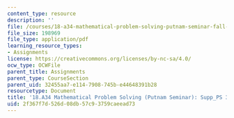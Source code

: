 ```yaml
---
content_type: resource
description: ''
file: /courses/18-a34-mathematical-problem-solving-putnam-seminar-fall-2018/2f367f7d526d08db57c93759caeead73_MIT18_A34F18Supp3.pdf
file_size: 198969
file_type: application/pdf
learning_resource_types:
- Assignments
license: https://creativecommons.org/licenses/by-nc-sa/4.0/
ocw_type: OCWFile
parent_title: Assignments
parent_type: CourseSection
parent_uid: 32455aa7-e114-7908-745b-e44648391b28
resourcetype: Document
title: '18.A34 Mathematical Problem Solving (Putnam Seminar): Supp_PS 3'
uid: 2f367f7d-526d-08db-57c9-3759caeead73
---
```


